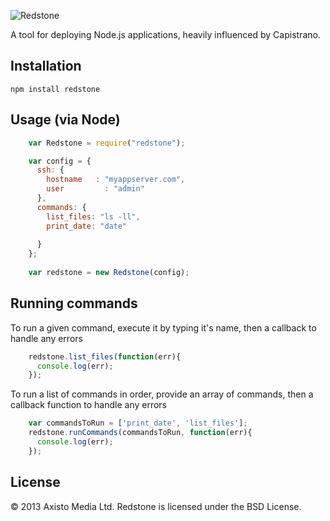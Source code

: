 ![Redstone](https://raw.github.com/axisto-live/redstone/master/redstone.png)

A tool for deploying Node.js applications, heavily influenced by Capistrano.

Installation
---

    npm install redstone

Usage (via Node)
---

```javascript
    var Redstone = require("redstone");

    var config = {
      ssh: {
        hostname   : "myappserver.com",
        user 	     : "admin"
      }, 
      commands: {
        list_files: "ls -ll",
        print_date: "date"
        
      }
    };
    
    var redstone = new Redstone(config);
```

Running commands
---

To run a given command, execute it by typing it's name, then a callback to handle any errors

```javascript
    redstone.list_files(function(err){
      console.log(err);
    });
```

To run a list of commands in order, provide an array of commands, then a callback function to handle any errors

```javascript
    var commandsToRun = ['print_date', 'list_files'];
    redstone.runCommands(commandsToRun, function(err){
      console.log(err);
    });
```

License
---

&copy; 2013 Axisto Media Ltd. Redstone is licensed under the BSD License.
